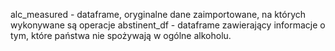 alc_measured - dataframe, oryginalne dane zaimportowane, na których wykonywane są operacje
abstinent_df - dataframe zawierający informacje o tym, które państwa nie spożywają w ogólne alkoholu.

